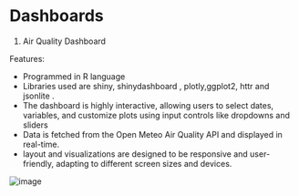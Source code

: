 # Dashboards
1. Air Quality Dashboard

Features: 
* Programmed in R language
* Libraries used are shiny, shinydashboard , plotly,ggplot2, httr and jsonlite .
* The dashboard is highly interactive, allowing users to select dates, variables, and customize plots using input controls like dropdowns and sliders
* Data is fetched from the Open Meteo Air Quality API and displayed in real-time.
* layout and visualizations are designed to be responsive and user-friendly, adapting to different screen sizes and devices.
  
 ![image](https://github.com/amshunaik/data_visualization/assets/103670494/49c161b5-a921-4ffc-b8a1-5f8d0a16acf3)


